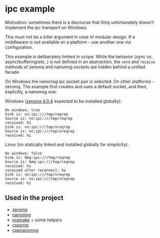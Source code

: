 # ipc example #

Motivation: sometimes there is a discourse that 0mq unfortunately doesn't implement the *ipc* transport on Windows.

This must not be a killer argument in case of modular design. If a middleware is not available on a platform - use another one via configuration.

This example is deliberately limited in scope. While the behavior (sync vs. async/buffering/etc..) is not defined in an abstraction,
the `send` and `receive` methods of zeromq and nanomsg sockets are hidden behind a unified facade.

On Windows the nanomsg ipc socket pair is selected. On other platforms - zeromq. The example first creates and uses a default socket, and then, explicitly, a nanomsg one.

Windows ([zeromq 4.0.4](http://zeromq.org/distro:microsoft-windows) expected to be installed globally):

```
On windows: true
Sink is: nn:ipc:///tmp/reqrep
Source is: nn:ipc:///tmp/reqrep
received: hi
Sink is: nn:ipc:///tmp/nreqrep
Source is: nn:ipc:///tmp/nreqrep
received: hi
```

Linux (nn statically linked and installed globally for simplicity):

```
On windows: false
Sink is: 0mq:ipc:///tmp/reqrep
Source is: 0mq:ipc:///tmp/reqrep
received: hi
received after reconnect: ho
Sink is: nn:ipc:///tmp/nreqrep
Source is: nn:ipc:///tmp/nreqrep
received: hi
```

## Used in the project ##

- [zeromq](http://zero.mq/)
- [nanomsg](http://nanomsg.org/)
- [premake](https://premake.github.io/) + some helpers
- [cppzmq](https://github.com/zeromq/cppzmq)
- [cppnanomsg](https://github.com/nanomsg/cppnanomsg)
